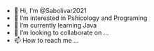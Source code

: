 - 👋 Hi, I’m @Sabolivar2021
- 👀 I’m interested in Pshicology and Programing 
- 🌱 I’m currently learning Java
- 💞️ I’m looking to collaborate on ...
- 📫 How to reach me ...

<!---
Sabolivar2021/Sabolivar2021 is a ✨ special ✨ repository because its `README.md` (this file) appears on your GitHub profile.
You can click the Preview link to take a look at your changes.
--->
